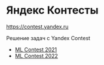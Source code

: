 # Яндекс Контесты 
https://contest.yandex.ru

Решение задач с Yandex Contest
- [ML Contest 2021](ML_Contest_2021)
- [ML Contest 2022](ML_Contest_2022)

